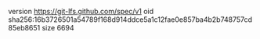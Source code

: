 version https://git-lfs.github.com/spec/v1
oid sha256:16b3726501a54789f168d914ddce5a1c12fae0e857ba4b2b748757cd85eb8651
size 6694
